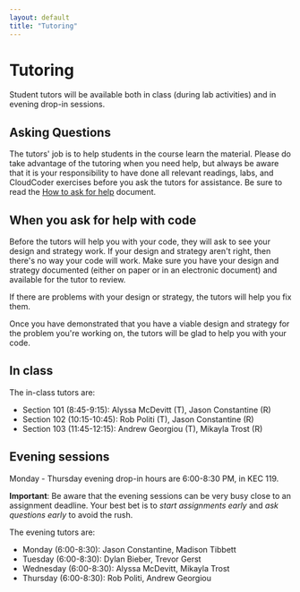 ```yaml
---
layout: default
title: "Tutoring"
---
```


# Tutoring

Student tutors will be available both in class (during lab activities) and in evening drop-in sessions.

## Asking Questions

The tutors' job is to help students in the course learn the material.  Please do take advantage of the tutoring when you need help, but always be aware that it is your responsibility to have done all relevant readings, labs, and CloudCoder exercises before you ask the tutors for assistance.  Be sure to read the [How to ask for help](http://faculty.ycp.edu/~dhovemey/askingForHelp.html) document.

## When you ask for help with code

Before the tutors will help you with your code, they will ask to see your design and strategy work.  If your design and strategy aren't right, then there's no way your code will work.  Make sure you have your design and strategy documented (either on paper or in an electronic document) and available for the tutor to review.

If there are problems with your design or strategy, the tutors will help you fix them.

Once you have demonstrated that you have a viable design and strategy for the problem you're working on, the tutors will be glad to help you with your code.

## In class

The in-class tutors are:

* Section 101 (8:45-9:15): Alyssa McDevitt (T), Jason Constantine (R)
* Section 102 (10:15-10:45): Rob Politi (T), Jason Constantine (R)
* Section 103 (11:45-12:15): Andrew Georgiou (T), Mikayla Trost (R)

## Evening sessions

Monday - Thursday evening drop-in hours are 6:00-8:30 PM, in KEC 119.

**Important**: Be aware that the evening sessions can be very busy close to an assignment deadline.  Your best bet is to *start assignments early* and *ask questions early* to avoid the rush.

The evening tutors are:

* Monday (6:00-8:30): Jason Constantine, Madison Tibbett
* Tuesday (6:00-8:30): Dylan Bieber, Trevor Gerst
* Wednesday (6:00-8:30): Alyssa McDevitt, Mikayla Trost
* Thursday (6:00-8:30): Rob Politi, Andrew Georgiou

<!-- vim:set wrap: ­-->
<!-- vim:set linebreak: -->
<!-- vim:set nolist: -->
